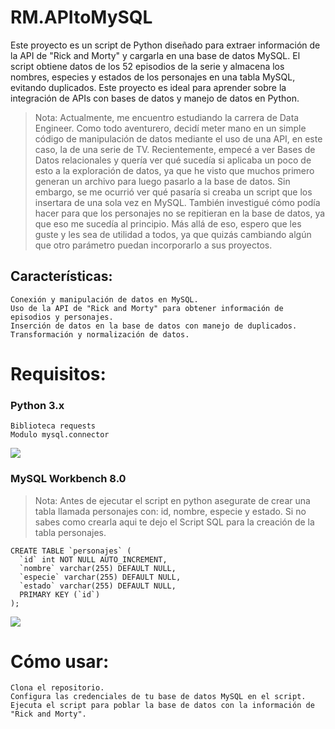 # RM.APItoMySQL

Este proyecto es un script de Python diseñado para extraer información de la API de "Rick and Morty" y cargarla en una base de datos MySQL. El script obtiene datos de los 52 episodios de la serie y almacena los nombres, especies y estados de los personajes en una tabla MySQL, evitando duplicados. Este proyecto es ideal para aprender sobre la integración de APIs con bases de datos y manejo de datos en Python.

> Nota: Actualmente, me encuentro estudiando la carrera de Data Engineer. Como todo aventurero, decidí meter mano en un simple código de manipulación de datos mediante el uso de una API, en este caso, la de una serie de TV. Recientemente, empecé a ver Bases de Datos relacionales y quería ver qué sucedía si aplicaba un poco de esto a la exploración de datos, ya que he visto que muchos primero generan un archivo para luego pasarlo a la base de datos. Sin embargo, se me ocurrió ver qué pasaría si creaba un script que los insertara de una sola vez en MySQL. También investigué cómo podía hacer para que los personajes no se repitieran en la base de datos, ya que eso me sucedía al principio. Más allá de eso, espero que les guste y les sea de utilidad a todos, ya que quizás cambiando algún que otro parámetro puedan incorporarlo a sus proyectos.

## Características:

    Conexión y manipulación de datos en MySQL.
    Uso de la API de "Rick and Morty" para obtener información de episodios y personajes.
    Inserción de datos en la base de datos con manejo de duplicados.
    Transformación y normalización de datos.

# Requisitos:

### Python 3.x

    Biblioteca requests
    Modulo mysql.connector

![](https://i.ibb.co/JjmFyZJ/python-1.gif)
    
### MySQL Workbench 8.0
> Nota: Antes de ejecutar el script en python asegurate de crear una tabla llamada personajes con: id, nombre, especie y estado. Si no sabes como crearla aqui te dejo el Script SQL para la creación de la tabla personajes.

    CREATE TABLE `personajes` (
      `id` int NOT NULL AUTO_INCREMENT,
      `nombre` varchar(255) DEFAULT NULL,
      `especie` varchar(255) DEFAULT NULL,
      `estado` varchar(255) DEFAULT NULL,
      PRIMARY KEY (`id`)
    );

![](https://s4.ezgif.com/tmp/ezgif-4-1ef8ea6545.gif)

# Cómo usar:

    Clona el repositorio.
    Configura las credenciales de tu base de datos MySQL en el script.
    Ejecuta el script para poblar la base de datos con la información de "Rick and Morty".
